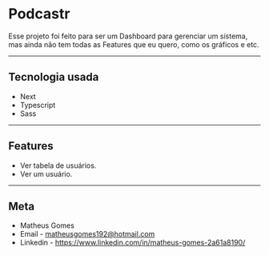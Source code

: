 # **Podcastr**

Esse projeto foi feito para ser um Dashboard para gerenciar um sistema, mas ainda não tem todas as Features que eu quero, como os gráficos e etc.
-- --

## **Tecnologia usada**

- Next
- Typescript
- Sass

-- --

## **Features**

- Ver tabela de usuários.
- Ver um usuário.

-- --

## Meta

- Matheus Gomes
- Email - matheusgomes192@hotmail.com
- Linkedin - https://www.linkedin.com/in/matheus-gomes-2a61a8190/ 
